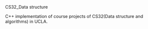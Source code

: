 CS32_Data structure


C++ implementation of course projects of CS32(Data structure and algorithms) in UCLA.
